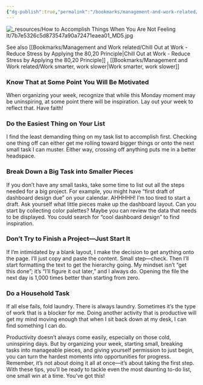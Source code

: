 ```yaml
---
{"dg-publish":true,"permalink":"/bookmarks/management-and-work-related/how-to-accomplish-things-when-you-are-not-feeling-it/","tags":["adhd","health","lifehack","productivity","technique"]}
---
```



​![_resources/How to Accomplish Things When You Are Not Feeling It/7b7e5326c5d873547a90a72471eaea01_MD5.jpg](/img/user/_resources/How%20to%20Accomplish%20Things%20When%20You%20Are%20Not%20Feeling%20It/7b7e5326c5d873547a90a72471eaea01_MD5.jpg)

See also [[Bookmarks/Management and Work related/Chill Out at Work - Reduce Stress by Applying the 80,20 Principle\|Chill Out at Work - Reduce Stress by Applying the 80,20 Principle]] , [[Bookmarks/Management and Work related/Work smarter, work slower\|Work smarter, work slower]]

### Know That at Some Point You Will Be Motivated

When organizing your week, recognize that while this Monday moment may be uninspiring, at some point there will be inspiration. Lay out your week to reflect that. Have faith!

### Do the Easiest Thing on Your List

I find the least demanding thing on my task list to accomplish first. Checking one thing off can either get me rolling toward bigger things or onto the next small task I can muster. Either way, crossing off anything puts me in a better headspace.

### Break Down a Big Task into Smaller Pieces

If you don’t have any small tasks, take some time to list out all the steps needed for a big project. For example, you might have “first draft of dashboard design due” on your calendar. AHHHHH! I’m too tired to start a draft. Ask yourself what little pieces make up the dashboard layout. Can you start by collecting color palettes? Maybe you can review the data that needs to be displayed. You could search for “cool dashboard design” to find inspiration.

### Don’t Try to Finish a Project—Just Start It

If I’m intimidated by a blank layout, I make the decision to get anything onto the page. I’ll just copy and paste the content. Small step—check. Then I’ll start formatting the text to get the hierarchy going. My mindset isn’t “get this done”; it’s “I’ll figure it out later,” and I always do. Opening the file the next day is 1,000 times better than starting from zero.

### Do a Household Task

If all else fails, fold laundry. There is always laundry. Sometimes it’s the type of work that is a blocker for me. Doing another activity that is productive will get my mind moving enough that when I sit back down at my desk, I can find something I can do.

Productivity doesn’t always come easily, especially on those cold, uninspiring days. But by organizing your week, starting small, breaking tasks into manageable pieces, and giving yourself permission to just begin, you can turn the hardest moments into opportunities for progress. Remember, it’s not about doing it all at once—it’s about taking the first step. With these tips, you’ll be ready to tackle even the most daunting to-do list, one small win at a time. You’ve got this!
